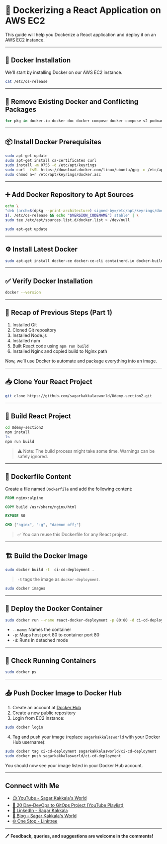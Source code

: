 # 🚀 Dockerizing a React Application on AWS EC2

This guide will help you Dockerize a React application and deploy it on an AWS EC2 instance.

---

## 🐳 Docker Installation

We'll start by installing Docker on our AWS EC2 instance.

```bash
cat /etc/os-release
````

---

## 🧹 Remove Existing Docker and Conflicting Packages

```bash
for pkg in docker.io docker-doc docker-compose docker-compose-v2 podman-docker containerd runc; do sudo apt-get remove $pkg; done
```

---

## 📦 Install Docker Prerequisites

```bash
sudo apt-get update
sudo apt-get install ca-certificates curl
sudo install -m 0755 -d /etc/apt/keyrings
sudo curl -fsSL https://download.docker.com/linux/ubuntu/gpg -o /etc/apt/keyrings/docker.asc
sudo chmod a+r /etc/apt/keyrings/docker.asc
```

---

## ➕ Add Docker Repository to Apt Sources

```bash
echo \
"deb [arch=$(dpkg --print-architecture) signed-by=/etc/apt/keyrings/docker.asc] https://download.docker.com/linux/ubuntu \
$(. /etc/os-release && echo "$VERSION_CODENAME") stable" | \
sudo tee /etc/apt/sources.list.d/docker.list > /dev/null

sudo apt-get update
```

---

## ⚙️ Install Latest Docker

```bash
sudo apt-get install docker-ce docker-ce-cli containerd.io docker-buildx-plugin docker-compose-plugin
```

---

## ✅ Verify Docker Installation

```bash
docker --version
```

---

## 🔁 Recap of Previous Steps (Part 1)

1. Installed Git
2. Cloned Git repository
3. Installed Node.js
4. Installed npm
5. Built React code using `npm run build`
6. Installed Nginx and copied build to Nginx path

Now, we’ll use Docker to automate and package everything into an image.

---

## 📥 Clone Your React Project

```bash
git clone https://github.com/sagarkakkalasworld/Udemy-section2.git
```

---

## 🚧 Build React Project

```bash
cd Udemy-section2
npm install
ls
npm run build
```

> ⚠️ Note: The build process might take some time. Warnings can be safely ignored.

---

## 📝 Dockerfile Content

Create a file named `Dockerfile` and add the following content:

```Dockerfile
FROM nginx:alpine

COPY build /usr/share/nginx/html

EXPOSE 80

CMD ["nginx", "-g", "daemon off;"]
```

> ✅ You can reuse this Dockerfile for any React project.

---

## 🏗️ Build the Docker Image

```bash
sudo docker build -t  ci-cd-deployment .
```

> `-t` tags the image as `docker-deployment`.

```bash
sudo docker images
```

---

## 🚀 Deploy the Docker Container

```bash
sudo docker run --name react-docker-deployment -p 80:80 -d ci-cd-deployment
```

* `--name`: Names the container
* `-p`: Maps host port 80 to container port 80
* `-d`: Runs in detached mode

---

## 🧪 Check Running Containers

```bash
sudo docker ps
```

---

## 📤 Push Docker Image to Docker Hub

1. Create an account at [Docker Hub](https://hub.docker.com)
2. Create a new public repository
3. Login from EC2 instance:

```bash
sudo docker login
```

4. Tag and push your image (replace `sagarkakkalasworld` with your Docker Hub username):

```bash
sudo docker tag ci-cd-deployment sagarkakkalasworld/ci-cd-deployment
sudo docker push sagarkakkalasworld/ci-cd-deployment
```

You should now see your image listed in your Docker Hub account.

---
## Connect with Me

* [📺 YouTube - Sagar Kakkala's World](https://www.youtube.com/@sagarkakkala)
* [📁 20 Day-DevOps to GitOps Project (YouTube Playlist)](https://www.youtube.com/playlist?list=PLlMNTzKKV4R585f9o-Og8Cd4V9sc6w8yA)
* [💼 LinkedIn - Sagar Kakkala](https://www.linkedin.com/in/sagar-kakkala)
* [📝 Blog - Sagar Kakkala's World](https://www.sagarkakkalasworld.com/p/contents-of-blog-sagar-kakkalas-world.html)
* [🌐 One Stop - Linktree](https://linktr.ee/sagar_kakkalas_world)

---

🖊 **Feedback, queries, and suggestions are welcome in the comments!**



